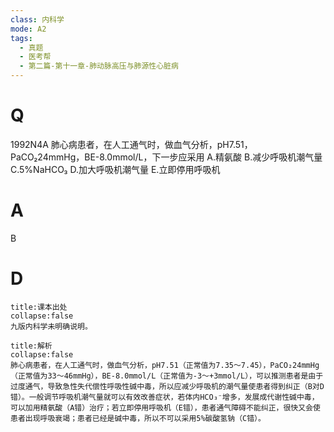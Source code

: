 ```yaml
---
class: 内科学
mode: A2
tags:
  - 真题
  - 医考帮
  - 第二篇-第十一章-肺动脉高压与肺源性心脏病
---
```


# Q
1992N4A 肺心病患者，在人工通气时，做血气分析，pH7.51，PaCO₂24mmHg，BE-8.0mmol/L，下一步应采用
A.精氨酸
B.减少呼吸机潮气量
C.5%NaHCO₃
D.加大呼吸机潮气量
E.立即停用呼吸机

# A
B
# D
```ad-note
title:课本出处
collapse:false
九版内科学未明确说明。
```

```ad-summary
title:解析
collapse:false
肺心病患者，在人工通气时，做血气分析，pH7.51（正常值为7.35～7.45），PaCO₂24mmHg（正常值为33～46mmHg），BE-8.0mmol/L（正常值为-3～+3mmol/L），可以推测患者是由于过度通气，导致急性失代偿性呼吸性碱中毒，所以应减少呼吸机的潮气量使患者得到纠正（B对D错）。一般调节呼吸机潮气量就可以有效改善症状，若体内HCO₃⁻增多，发展成代谢性碱中毒，可以加用精氨酸（A错）治疗；若立即停用呼吸机（E错），患者通气障碍不能纠正，很快又会使患者出现呼吸衰竭；患者已经是碱中毒，所以不可以采用5%碳酸氢钠（C错）。
```

